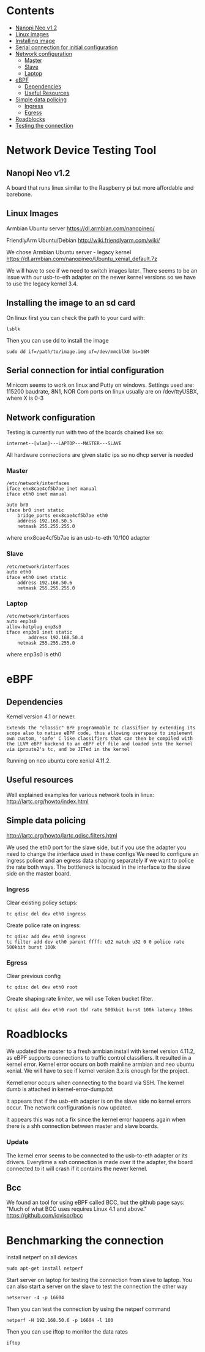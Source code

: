 # Contents

* [Nanopi Neo v1.2](#nanopi-neo-v1.2)
* [Linux images](#linux-images)
* [Installing image](#insstalling-the-image-to-an-sd-card)
* [Serial connection for initial configuration](#serial-connection-for-initial-configuration)
* [Network configuration](#network-configuration)
    * [Master](#master)
    * [Slave](#slave)
    * [Laptop](#laptop)
* [eBPF](#ebpf)
    * [Dependencies](#dependencies)
    * [Useful Resources](#useful-resources)
* [Simple data policing](#simple-data-policing)
    * [Ingress](#ingress)
    * [Egress](#egress)
* [Roadblocks](#roadblocks)
* [Testing the connection](#benchmarking-the-connection)

# Network Device Testing Tool


## Nanopi Neo v1.2

A board that runs linux similar to the Raspberry pi but more affordable and barebone.


## Linux Images

Armbian Ubuntu server
https://dl.armbian.com/nanopineo/

FriendlyArm Ubuntu/Debian
http://wiki.friendlyarm.com/wiki/

We chose Armbian Ubuntu server - legacy kernel
https://dl.armbian.com/nanopineo/Ubuntu_xenial_default.7z

We will have to see if we need to switch images later.
There seems to be an issue with our usb-to-eth adapter on the newer kernel versions so we have to use the legacy kernel 3.4.


## Installing the image to an sd card

On linux first you can check the path to your card with:
```
lsblk
```
Then you can use dd to install the image
```
sudo dd if=/path/to/image.img of=/dev/mmcblk0 bs=16M
```


## Serial connection for intial configuration

Minicom seems to work on linux and Putty on windows.
Settings used are: 115200 baudrate, 8N1, NOR
Com ports on linux usually are on /dev/ttyUSBX, where X is 0-3


## Network configuration

Testing is currently run with two of the boards chained like so:

	internet--[wlan]---LAPTOP---MASTER---SLAVE

All hardware connections are given static ips so no dhcp server is needed 

### Master
```
/etc/network/interfaces
iface enx8cae4cf5b7ae inet manual
iface eth0 inet manual

auto br0
iface br0 inet static
	bridge_ports enx8cae4cf5b7ae eth0
	address 192.168.50.5
	netmask 255.255.255.0
```
where enx8cae4cf5b7ae is an usb-to-eth 10/100 adapter

### Slave
```
/etc/network/interfaces
auto eth0
iface eth0 inet static
	address 192.168.50.6
	netmask 255.255.255.0
```

### Laptop
```
/etc/network/interfaces
auto enp3s0
allow-hotplug enp3s0
iface enp3s0 inet static
        address 192.168.50.4
	netmask 255.255.255.0
```
where enp3s0 is eth0

# eBPF

## Dependencies

Kernel version 4.1 or newer.
```
Extends the "classic" BPF programmable tc classifier by extending its scope also to native eBPF code, thus allowing userspace to implement own custom, 'safe' C like classifiers that can then be compiled with the LLVM eBPF backend to an eBPF elf file and loaded into the kernel via iproute2's tc, and be JITed in the kernel
```
Running on neo ubuntu core xenial 4.11.2.

## Useful resources

Well explained examples for various network tools in linux:
http://lartc.org/howto/index.html

## Simple data policing

http://lartc.org/howto/lartc.qdisc.filters.html

We used the eth0 port for the slave side, but if you use the adapter you need to change the interface used in these configs
We need to configure an ingress policer and an egress data shaping separately if we want to police the rate both ways.
The bottleneck is located in the interface to the slave side on the master board.

### Ingress

Clear existing policy setups:
```
tc qdisc del dev eth0 ingress
```

Create police rate on ingress:
```
tc qdisc add dev eth0 ingress
tc filter add dev eth0 parent ffff: u32 match u32 0 0 police rate 500kbit burst 100k
```

### Egress
Clear previous config
```
tc qdisc del dev eth0 root
```

Create shaping rate limiter, we will use Token bucket filter.
```
tc qdisc add dev eth0 root tbf rate 500kbit burst 100k latency 100ms
```

# Roadblocks

We updated the master to a fresh armbian install with kernel version 4.11.2, as eBPF supports connections to traffic control classifiers. It resulted in a kernel error. Kernel error occurs on both mainline armbian and neo ubuntu xenial. We will have to see if kernel version 3.x is enough for the project.

Kernel error occurs when connecting to the board via SSH. The kernel dumb is attached in kernel-error-dump.txt

It appears that if the usb-eth adapter is on the slave side no kernel errors occur. The network configuration is now updated.

It appears this was not a fix since the kernel error happens again when there is a shh connection between master and slave boards.

### Update

The kernel error seems to be connected to the usb-to-eth adapter or its drivers. Everytime a ssh connection is made over it the adapter, the board connected to it will crash if it contains the newer kernel.

## Bcc

We found an tool for using eBPF called BCC, but the github page says: "Much of what BCC uses requires Linux 4.1 and above."
https://github.com/iovisor/bcc

# Benchmarking the connection

install netperf on all devices
```
sudo apt-get install netperf
```
Start server on laptop for testing the connection from slave to laptop.
You can also start a server on the slave to test the connection the other way
```
netserver -4 -p 16604
```
Then you can test the connection by using the netperf command
```
netperf -H 192.168.50.6 -p 16604 -l 100
```

Then you can use iftop to monitor the data rates
```
iftop
```
